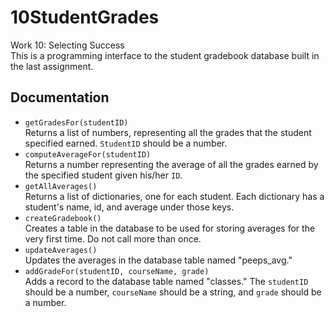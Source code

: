 # 10StudentGrades
Work 10: Selecting Success<br>
This is a programming interface to the student gradebook database built in the last assignment.

## Documentation

+ `getGradesFor(studentID)`<br>
       Returns a list of numbers, representing all the grades that the student specified earned. `StudentID` should be a number.
+ `computeAverageFor(studentID)`<br>
       Returns a number representing the average of all the grades earned by the specified student given his/her `ID`.
+ `getAllAverages()`<br>
       Returns a list of dictionaries, one for each student. Each dictionary has a student's name, id, and average under those keys.
+ `createGradebook()`<br>
       Creates a table in the database to be used for storing averages for the very first time. Do not call more than once.
+ `updateAverages()`<br>
       Updates the averages in the database table named "peeps_avg."
+ `addGradeFor(studentID, courseName, grade)`<br>
       Adds a record to the database table named "classes." The `studentID` should be a number, `courseName` should be a string, and `grade` should be a number.
